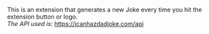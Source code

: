 This is an extension that generates a new Joke every time you hit the extension button or logo.<br />
*The API used is*: https://icanhazdadjoke.com/api
